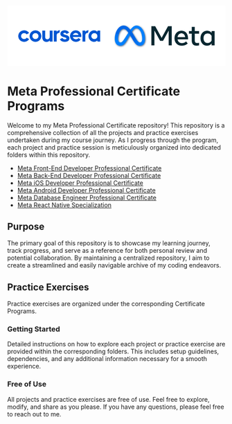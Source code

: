 ![Meta & Coursera](/static/meta.png)

# Meta Professional Certificate Programs

Welcome to my Meta Professional Certificate repository! This repository is a comprehensive collection of all the projects and practice exercises undertaken during my course journey. As I progress through the program, each project and practice session is meticulously organized into dedicated folders within this repository.

- [Meta Front-End Developer Professional Certificate](https://www.coursera.org/professional-certificates/meta-front-end-developer) 
- [Meta Back-End Developer Professional Certificate](https://www.coursera.org/professional-certificates/meta-Back-end-developer) 
- [Meta iOS Developer Professional Certificate](https://www.coursera.org/professional-certificates/meta-ios-developer) 
- [Meta Android Developer Professional Certificate](https://www.coursera.org/professional-certificates/meta-android-developer) 
- [Meta Database Engineer Professional Certificate](https://www.coursera.org/professional-certificates/meta-database-engineer) 
- [Meta React Native Specialization](https://www.coursera.org/specializations/meta-react-native) 



## Purpose

The primary goal of this repository is to showcase my learning journey, track progress, and serve as a reference for both personal review and potential collaboration. By maintaining a centralized repository, I aim to create a streamlined and easily navigable archive of my coding endeavors.

## Practice Exercises

Practice exercises are organized under the corresponding Certificate Programs.


### Getting Started

Detailed instructions on how to explore each project or practice exercise are provided within the corresponding folders. This includes setup guidelines, dependencies, and any additional information necessary for a smooth experience.

### Free of Use

All projects and practice exercises are free of use. Feel free to explore, modify, and share as you please. If you have any questions, please feel free to reach out to me.